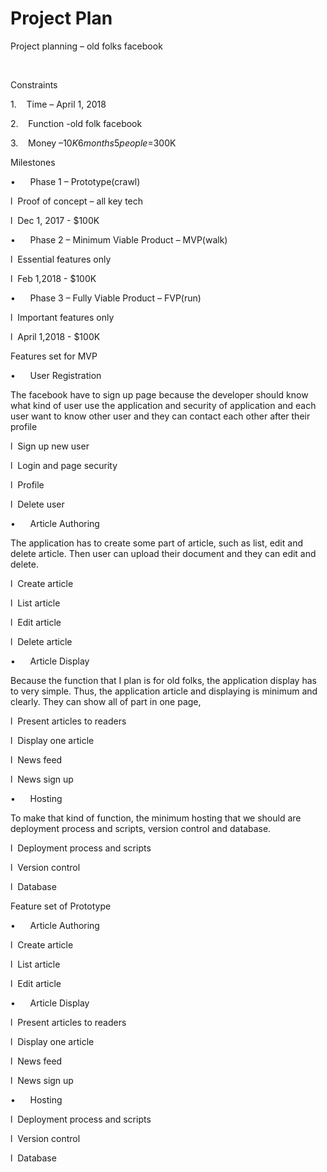 # Project Plan

Project planning – old folks facebook


 


Constraints


1.    Time
– April 1, 2018


2.    Function
-old folk facebook


3.    Money
–$10K6 months5
people=$300K


Milestones


•     
Phase 1 – Prototype(crawl)


l  Proof
of concept – all key tech


l  Dec
1, 2017 - $100K


•     
Phase 2 – Minimum Viable
Product – MVP(walk)


l  Essential
features only


l  Feb
1,2018 - $100K


•     
Phase 3 – Fully Viable Product
– FVP(run)


l  Important
features only


l  April
1,2018 - $100K


Features set for MVP


•     
User Registration


The
facebook have to sign up page because the developer should know what kind of
user use the application and security of application and each user want to know
other user and they can contact each other after their profile


l  Sign
up new user


l  Login
and page security


l  Profile


l  Delete
user


•     
Article Authoring


The application
has to create some part of article, such as list, edit and delete article. Then
user can upload their document and they can edit and delete.


l  Create
article


l  List
article


l  Edit
article


l  Delete
article


•     
Article Display


Because
the function that I plan is for old folks, the application display has to very
simple. Thus, the application article and displaying is minimum and clearly.
They can show all of part in one page,


l  Present
articles to readers


l  Display
one article 


l  News
feed


l  News
sign up


•     
Hosting


To
make that kind of function, the minimum hosting that we should are deployment
process and scripts, version control and database.


l  Deployment
process and scripts


l  Version
control


l  Database


Feature set of Prototype


•     
Article Authoring


l  Create
article


l  List
article


l  Edit
article


•     
Article Display


l  Present
articles to readers


l  Display
one article 


l  News
feed


l  News
sign up


•     
Hosting


l  Deployment
process and scripts


l  Version
control


l  Database


 
